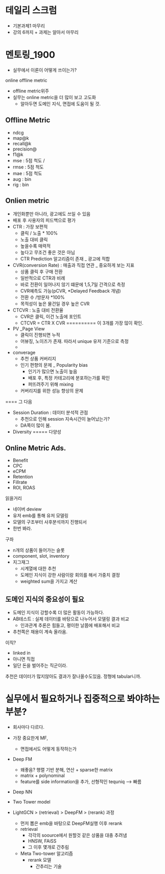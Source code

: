 


# 데일리 스크럼
- 기본과제1 마무리
- 강의 6까지 + 과제는 알아서 마무리



# 멘토링_1900
- 실무에서 이론이 어떻게 쓰이는가?

online offline metric
- offline metric위주
- 실무는 online metric을 더 많이 보고 고도화
	- 알아두면 도메인 지식, 면접에 도움이 될 것.

## Offline Metric
- ndcg
- map@k
- recall@k
- precision@
- f1@k
- mse : 5점 척도 /
- rmse : 5점 척도
- mae : 5점 척도
- aug : bin
- rig : bin

## Onlien metric
- 개인화뿐만 아니라, 광고에도 쓰일 수 있음
- 배포 후 사용자의 피드백으로 평가
- CTR : 가장 보편적
	- 클릭 / 노출 * 100%
	- 노출 대비 클릭
	- 높을수록 매력적
	- 높다고 무조건 좋은 것은 아님
	- CTR Prediction 알고리즘이 존재 _ 광고에 적합
- CVR(conversion Rate) : 매출과 직접 연관 _ 중요하게 보는 지표
	- 상품 클릭 후 구매 전환
	- 일반적으로 CTR과 비례
	- 바로 전환이 일어나지 않기 떄문에 1,5,7일 간격으로 측정
	- CVR예측도 가능(pCVR, *Delayed Feedback 개념)
	- 전환 수 /방문자 *100%
	- 목적성이 높은 물건일 경우 높은 CVR
- CTCVR : 노출 대비 전환율
	- CVR은 클릭, 이건 노출에 포인트
	- CTCVR = CTR X CVR
========== 이 3개를 가장 많이 확인.
- PV _Page View 
	- 클릭이 진행되면 누적
	- 어뷰징, 노이즈가 존재. 따라서 unique 유저 기준으로 측정
	- 
- converage
	- 추천 상품 커버리지
	- 인기 편향의 문제 _ Popularity bias
		- 인기가 많으면 노출이 높음
		- 배포 후, 특정 카테고리에 분포하는가를 확인
		- 퍼뜨려주기 위해 mixing
	- 커버리지를 위한 성능 향상의 문제


==== 그 다음
- Session Duration : 데이터 분석적 관점
	- 추천으로 인해 session 지속시간이 늘어났는가?
	- DA쪽이 많이 봄.
- Diversity
===== 다양성


## Online Metric Ads.
- Benefit
- CPC
- eCPM
- Retention
- Fillrate
- ROI, ROAS


읽을거리
- 네이버 deview
- 유저 emb를 통해 유저 모델링
- 모델의 구조부터 사후분석까지 진행되서
- 한번 봐라.


구좌
- n개의 상품이 들어가는 슬롯
- component, slot, inventory
- 지그재그 
	- 시계열에 대한 추천
	- 도메인 지식이 강한 사람이랑 회의를 해서 가중치 결정
	- weighted sum을 가지고 계산


## 도메인 지식의 중요성이 필요
- 도메인 지식이 강할수록 더 많은 활동이 가능하다.
- AB테스트 : 실제 데이터를 바탕으로 나누어서 모델링 결과 비교
	- 인과관계 추론은 힘들고, 평이한 날쯤에 배포해서 비교
- 추천쪽은 채용이 계속 올라옴.

이직?
- linked in
- 아니면 직접
- 일단 돈을 벌어주는 직군이라.


추천은 데이터가 많지않아도 결과가 잘나올수도있음.
정형에 tabular니까.

# 실무에서 필요하거나 집중적으로 봐야하는 부분?
- 회사마다 다르다.
- 가장 중요한게 MF, 
	- 면접에서도 어떻게 동작하는가
- Deep FM
	- 왜좋음? 행렬 기반 분해, 연산 + sparse한 matrix
	- matrix + polynominal
	- feature를 side information을 추가, 선형적인 tequniq --> 빠름
- Deep NN

- Two Tower model

- LightGCN > (retrieval) > DeepFM > (rerank) 과정
	- 먼저 뽑은 emb을 바탕으로 DeepFM실행 이후 rerank
	- retrieval 
		- 각각의 soource에서 원할것 같은 상품을 대충 추려냄
		- HNSW, FAiSS
		- 그 이후 몇개로 간추림
	- Meta Two-tower 알고리즘
		- rerank 모델
			- 간추리는 기술